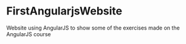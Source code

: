 # FirstAngularjsWebsite
Website using AngularJS to show some of the exercises made on the AngularJS course
